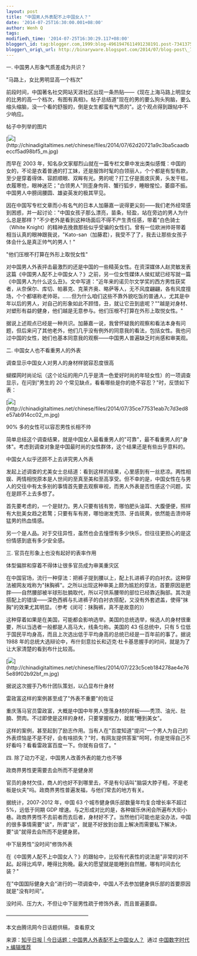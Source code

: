 ```yaml
--- 
layout: post 
title: "中国男人外表配不上中国女人？" 
date: '2014-07-25T16:30:00.001+08:00' 
author: Wenh Q
tags:
modified\_time: '2014-07-25T16:30:29.117+08:00' 
blogger\_id: tag:blogger.com,1999:blog-4961947611491238191.post-7341375450272077969
blogger\_orig\_url: http://binaryware.blogspot.com/2014/07/blog-post\_75.html
--- 
```

一.
中国男人形象气质差成为共识？



"马路上，女比男明显高一个档次"



前段时间，中国著名社交网站天涯社区出现一条热贴——《现在上海马路上明显女的比男的高一个档次，有图有真相》。帖子总结道"现在的男的要么狗头狗脑，要么缩头缩脑，没一个看的舒服的，倒是女生都蛮有气质的"。这个观点得到跟帖中不少响应。



帖子中列举的图片



[![](https://images-blogger-opensocial.googleusercontent.com/gadgets/proxy?url=http%3A%2F%2Fchinadigitaltimes.net%2Fchinese%2Ffiles%2F2014%2F07%2F62d20721a9c3ba5caadbeccf5ad98bf5_m.jpg&container=blogger&gadget=a&rewriteMime=image%2F*)](http://chinadigitaltimes.net/chinese/files/2014/07/62d20721a9c3ba5caadbeccf5ad98bf5_m.jpg)



而早在 2003
年，知名杂文家鄢烈山就在一篇专栏文章中发出类似感慨：中国的女的，不论是衣着普通的打工妹，还是服饰时髦的白领丽人，个个都是有型有款，至少是穿着得体、容颜顺眼、双眸有光。男的呢？打工仔是面皮灰黄，头发干枯，衣履寒伧，眼神迷茫；"白领男人"则歪身佝背、蟹行狐步，睡眼惺忪，萎靡不振。中国男人中膀阔腰圆、雄姿英发的极其罕见。



因在中国写专栏文章而小有名气的日本人加藤嘉一说得更尖刻——我们老外经常感到困惑，并一起讨论："中国女孩子那么漂亮，苗条，轻盈，站在旁边的男人为什么总是那样？"不少老外是看到这种场面后不得不产生责任感，带着"白色骑士（White
Knight）的精神去挽救那些似乎受骗的女性们。曾有一位欧洲帅哥带着相当认真的眼神跟我说，"Kato-san（加藤君），我受不了了，我去让那些女孩子体会什么是真正帅气的男人！"



"他们压根不打算在外形上取悦女性"



对中国男人外表抨击最激烈的还是中国的一些精英女性。在资深媒体人赵灵敏发表这篇《中国男人配不上中国女人？》之前，另一位女性媒体人侯虹斌已经写就一篇《中国男人为什么这么丑》。文中写道："近年来的诺贝尔文学奖的西方男性获奖者，从奈保尔、库切、帕慕克、克莱齐奥、略萨等人，无不风度翩翩，各有风度擅场，个个都堪称老帅哥。……但为什么咱们这些不靠外貌吃饭的普通人，尤其是中年以后的男人，对自己的形象如此不顾惜，丑，就让它丑到底呢？""越是对身材、对塑形有益的健身，他们越是无意参与。他们压根不打算在外形上取悦女性。"



据说上述观点已经是一种共识。加藤嘉一说，我曾怀疑我的观察和看法本身有问题，但后来问了其他老外，他们几乎没有例外的同意我的看法，包括女性。我也问过中国的女性，她们也基本同意我的观察——中国男人普遍缺乏时尚感和审美观。



二. 中国女人也不看重男人的外表



调查显示中国女人对男人的身材样貌容忍度很高



蝴蝶网时尚论坛（这个论坛的用户几乎是清一色爱好时尚的年轻女性）的一项调查显示，在问到"男生的
20 个常见缺点，看看哪些是你的绝不容忍？"时，反馈如下表：



[![](https://images-blogger-opensocial.googleusercontent.com/gadgets/proxy?url=http%3A%2F%2Fchinadigitaltimes.net%2Fchinese%2Ffiles%2F2014%2F07%2F35ce77531eab7c7d3ed8e57ab914cc02_m.jpg&container=blogger&gadget=a&rewriteMime=image%2F*)](http://chinadigitaltimes.net/chinese/files/2014/07/35ce77531eab7c7d3ed8e57ab914cc02_m.jpg)



90% 多的女性可以容忍男性长相不帅



简单总结这个调查结果，就是中国女人最看重男人的"可靠"，最不看重男人的"身体"。考虑到调查对象是中国最时尚的女性群体，这个结果还是有些出乎意料的。



中国女人似乎还顾不上去讲究男人外表



发起上述调查的尤美女士总结道：看到这样的结果，心里感到有一丝悲凉。两性相娱、两情相悦原本是人世间的至真至美和至高享受。但不幸的是，中国女性在与男人的交往中有太多别的事情首先要去观察审视，而男人外表是否性感这个问题，实在是顾不上去多想了。



首先要考虑的，一个是财力。男人只要有钱有势，哪怕肥头油耳、大腹便便，照样有大批美女趋之若鹜；只要有车有房，哪怕谢发秃顶、牙齿斑黄，依然能击溃帅哥猛男的热血情感。



另一个是人品。对于交往异性，虽然也会去憧憬有多少快乐，但往往更担心的是这份情感到底有多少安全感。



三. 官员在形象上也没有起好的表率作用



体型偏胖和穿着不得体让很多官员成为审美重灾区



在中国官场，流行一种穿法：把裤子提到腰以上，配上扎进裤子的白衬衣。这种穿法被网友戏称为"抹胸裤"。之所以出现这种审美上颇为尴尬的穿法，首要原因是肥胖——自然腰部被半球形肚腩取代，所以可供系腰带的部位已经靠近胸部。其次是搭配上的错误——深色西裤与扎进裤子的白衬衣搭配，又没有外套遮盖，使得"抹胸"的效果尤其明显。（参考《闵可：抹胸裤，真不是故意的》）



这种穿着如果是在美国，可能都会影响选举。美国的总统选举，候选人的身材很重要，所以当选者一般都是人高马大，线条匀称。美国的
43 任总统中，只有 5
位低于国民平均身高，而且上次选出低于平均身高的总统已经是一百年前的事了。据说
1988
年的总统大选辩论中，布什刻意拉长和迈克·杜卡基思握手的时间，就是为了让大家清楚的看到布什比较高。



[![](https://images-blogger-opensocial.googleusercontent.com/gadgets/proxy?url=http%3A%2F%2Fchinadigitaltimes.net%2Fchinese%2Ffiles%2F2014%2F07%2F223c5ceb184278ae4e765e89f02b92bf_m.jpg&container=blogger&gadget=a&rewriteMime=image%2F*)](http://chinadigitaltimes.net/chinese/files/2014/07/223c5ceb184278ae4e765e89f02b92bf_m.jpg)



据说这次握手乃布什团队策划，以凸显布什身材



雷政富这样的案例甚至成了"外表不重要"的佐证



重庆落马官员雷政富，大概是中国中年男人堕落身材的样板——秃顶、油光、肚腩、赘肉。不过即使是这样的身材，只要掌握权力，就能"睡到美女"。



这样的案例，甚至起到了励志作用。当有人在"百度知道"提问"一个男人为自己的外表烦恼是不是不好，会有啥损失？"时，有网友提供答案"呵呵，你是觉得自己不好看吗？看看雷政富百度一下。你就有自信了。"



四. 除了动力不足，中国男人改善外表的能力也不够



政商界男性更需要去会所而不是健身房



官员的身材欠佳，商人的也好不到哪里去，不是有句话叫"脑袋大脖子粗，不是老板是伙夫"吗。政商界男性普遍发福，与他们常去的地方有关。



据统计，2007-2012 年，中国 63 个城市健身俱乐部数量年均复合增长率不超过
5%，远低于同期 GDP
增速。与之形成对比的是，各种娱乐休闲会所遍布大街小巷。政商界男性不去前者而去后者，身材好不了。当然他们可能也是没办法，中国的很多事情需要"谈"，所谓"谈"，就是不好放到台面上解决而需要私下解决，要"谈"就得去会所而不是健身房。



中下层男性"没时间"修饰外表



在《中国男人配不上中国女人？》的跟帖中，比较有代表性的说法是"非常的对不起。起得比鸡早，睡得比狗晚。最大的愿望就是能睡到自然醒。哪有时间去化装？"



在"中国国际健身大会"进行的一项调查中，中国人不去参加健身俱乐部的首要原因就是"没有时间"。



没时间、压力大，不但让中下层男性疏于修饰外表，而且普遍萎靡。



————————————————



本文由腾讯网今日话题供稿， 查看原文
<div>




</div>

<div>

来源：[知乎日报 |
今日话题：中国男人外表配不上中国女人？](http://feedproxy.google.com/~r/chinagfwblog/~3/QzEMknalKGg/)  通过 [中国数字时代
»
编辑推荐](http://pipes.yahoo.com/pipes/pipe.info?_id=4ebbe79f06d4342d785a0cab9913dc0c)

</div>
